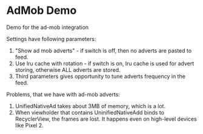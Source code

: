 # AdMob Demo
Demo for the ad-mob integration

Settings have following parameters:
1. "Show ad mob adverts" - if switch is off, then no adverts are pasted to feed.
2. Use lru cache with rotation - if switch is on, lru cache is used for advert storing, otherwise ALL adverts are stored.
3. Third parameters gives opportunity to tune adverts frequency in the feed.

Problems, that we have with ad-mob adverts:
1. UnifiedNativeAd takes about 3MB of memory, which is a lot.
2. When viewholder that contains UninifiedNativeAdd binds to RecyclerView, the frames are lost. 
It happens even on high-level devices like Pixel 2.
